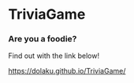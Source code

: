 # TriviaGame

### Are you a foodie?
Find out with the link below!

https://dolaku.github.io/TriviaGame/
